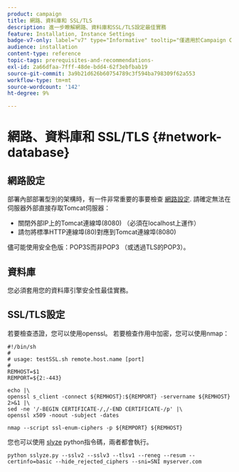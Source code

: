 ```yaml
---
product: campaign
title: 網路、資料庫和 SSL/TLS
description: 進一步瞭解網路、資料庫和SSL/TLS設定最佳實務
feature: Installation, Instance Settings
badge-v7-only: label="v7" type="Informative" tooltip="僅適用於Campaign Classic v7"
audience: installation
content-type: reference
topic-tags: prerequisites-and-recommendations-
exl-id: 2a66dfaa-7fff-48de-bdd4-62f3ebfbab19
source-git-commit: 3a9b21d626b60754789c3f594ba798309f62a553
workflow-type: tm+mt
source-wordcount: '142'
ht-degree: 9%

---
```


# 網路、資料庫和 SSL/TLS {#network-database}



## 網路設定

部署內部部署型別的架構時，有一件非常重要的事要檢查 [網路設定](../../installation/using/network-configuration.md). 請確定無法在伺服器外部直接存取Tomcat伺服器：

* 關閉外部IP上的Tomcat連線埠(8080) （必須在localhost上運作）
* 請勿將標準HTTP連線埠(80)對應到Tomcat連線埠(8080)

儘可能使用安全色版：POP3S而非POP3 （或透過TLS的POP3）。

## 資料庫

您必須套用您的資料庫引擎安全性最佳實務。

## SSL/TLS設定

若要檢查憑證，您可以使用openssl。 若要檢查作用中加密，您可以使用nmap：

```
#!/bin/sh
#
# usage: testSSL.sh remote.host.name [port]
#
REMHOST=$1
REMPORT=${2:-443}
 
echo |\
openssl s_client -connect ${REMHOST}:${REMPORT} -servername ${REMHOST} 2>&1 |\
sed -ne '/-BEGIN CERTIFICATE-/,/-END CERTIFICATE-/p' |\
openssl x509 -noout -subject -dates
   
nmap --script ssl-enum-ciphers -p ${REMPORT} ${REMHOST}
```

您也可以使用 [slyze](https://github.com/nabla-c0d3/sslyze/releases) python指令碼，兩者都會執行。

```
python sslyze.py --sslv2 --sslv3 --tlsv1 --reneg --resum --certinfo=basic --hide_rejected_ciphers --sni=SNI myserver.com
```
